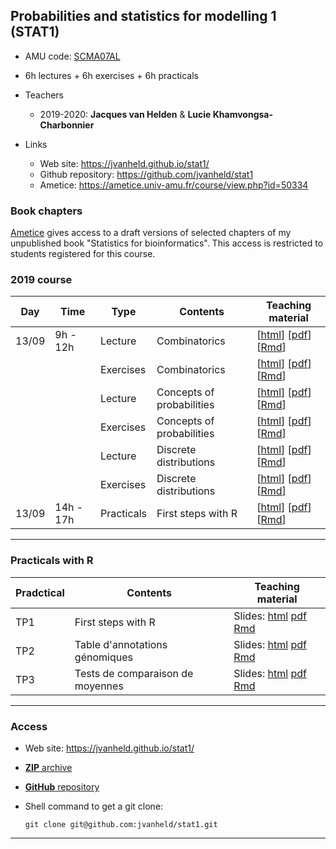 ## Probabilities and statistics for modelling 1 (STAT1)

- AMU code: [SCMA07AL](https://formations.univ-amu.fr/ME5SBI-S53MA1Z1A-en.html)
- 6h lectures + 6h exercises + 6h practicals
- Teachers

    - 2019-2020: **Jacques van Helden** & **Lucie Khamvongsa-Charbonnier**
    
- Links

    - Web site: <https://jvanheld.github.io/stat1/>
    - Github repository: <https://github.com/jvanheld/stat1>
    - Ametice: <https://ametice.univ-amu.fr/course/view.php?id=50334>

### Book chapters

[Ametice](https://ametice.univ-amu.fr/course/view.php?id=50334) gives access to a draft versions of selected chapters of my unpublished book "Statistics for bioinformatics". This access is restricted to students registered for this course. 

### 2019 course

| Day | Time | Type | Contents | Teaching material | 
|-----------|-------------|----------|------------------------------|----------------|
| 13/09 | 9h - 12h | Lecture | Combinatorics |  [[html](slides/02_combinatorix_EN.html)] [[pdf](slides/02_combinatorix_EN.pdf)] [[Rmd](slides/02_combinatorix_EN.Rmd)] |
|  |  | Exercises | Combinatorics |  [[html](slides/02_combinatorix_exercices.html)] [[pdf](slides/02_combinatorix_exercices.pdf)] [[Rmd](slides/02_combinatorix_exercices.Rmd)] |
|  | | Lecture | Concepts of probabilities | [[html](slides/03_concepts_proba.html)] [[pdf](slides/03_concepts_proba.pdf)] [[Rmd](slides/03_concepts_proba.Rmd)] |
|  | | Exercises | Concepts of probabilities | [[html](slides/03_concepts_proba_exercices.html)] [[pdf](slides/03_concepts_proba_exercices.pdf)] [[Rmd](slides/03_concepts_proba_exercices.Rmd)] |
|  | | Lecture | Discrete distributions | [[html](slides/04_distributions_discretes.html)] [[pdf](slides/04_distributions_discretes.pdf)] [[Rmd](slides/04_distributions_discretes.Rmd)] |
|  |  | Exercises | Discrete distributions | [[html](slides/04_distributions_discretes_exercices.html)] [[pdf](slides/04_distributions_discretes_exercices.pdf)] [[Rmd](slides/04_distributions_discretes_exercices.Rmd)] |
| 13/09 | 14h - 17h | Practicals | First steps with R | [[html](practicals/01_intro_R/01_R-first-steps.html)] [[pdf](practicals/01_intro_R/01_R-first-steps.pdf)] [[Rmd](practicals/01_intro_R/01_R-first-steps.Rmd)] |

****************************************************************

### Practicals with R

| Pradctical | Contents | Teaching material | 
|------|---------------------------------|--------------------------|
| TP1 | First steps with R | Slides: [html](practicals/01_intro_R/01_R-first-steps.html) [pdf](practicals/01_intro_R/01_R-first-steps.pdf) [Rmd](practicals/01_intro_R/01_R-first-steps.Rmd) |
| TP2 | Table d'annotations génomiques | Slides: [html](practicals/02_yeast_annotations/02_yeast_annotations.html) [pdf](practicals/02_yeast_annotations/02_yeast_annotations.pdf) [Rmd](practicals/02_yeast_annotations/02_yeast_annotations.Rmd) |
| TP3 | Tests de comparaison de moyennes | Slides: [html](practicals/03_test_comparaison_moyennes/03_test_comparaison_moyennes.html) [pdf](practicals/03_test_comparaison_moyennes/03_test_comparaison_moyennes.pdf) [Rmd](practicals/03_test_comparaison_moyennes/03_test_comparaison_moyennes.Rmd) |


****************************************************************
### Access

- Web site: <https://jvanheld.github.io/stat1/>
- [**ZIP** archive](https://github.com/jvanheld/stat1/zipball/master)
- [**GitHub** repository](https://github.com/jvanheld/stat1)
- Shell command to get a git clone: 

    `git clone git@github.com:jvanheld/stat1.git`


****************************************************************
